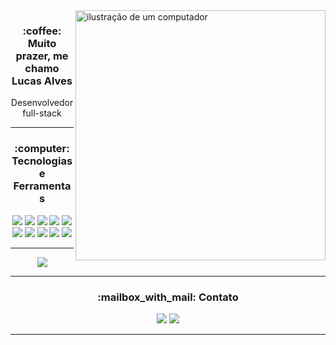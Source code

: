 <img src="https://i.imgur.com/iOXjN2i.png" alt="ilustração de um computador" min-width="400px" max-width="400px" width="400px" align="right">
<div align="center">
<h3>:coffee: Muito prazer, me chamo Lucas Alves</h3>
  <p>Desenvolvedor full-stack</p>
</div>  


---
<div align="center">
<h3>:computer: Tecnologias e Ferramentas</h3>

</div>
<div align="center">
  <img src="https://img.shields.io/badge/java-%23ED8B00.svg?style=for-the-badge&logo=openjdk&logoColor=white"/>
  <img src="https://img.shields.io/badge/python-3670A0?style=for-the-badge&logo=python&logoColor=ffdd54"/>
  <img src="https://img.shields.io/badge/Spring_Boot-6DB33F?style=for-the-badge&logo=spring-boot&logoColor=white"/>
  <img src="https://img.shields.io/badge/MySQL-00000F?style=for-the-badge&logo=mysql&logoColor=white"/>
  <img src="https://img.shields.io/badge/PostgreSQL-000?style=for-the-badge&logo=postgresql"/>
  <img src="https://img.shields.io/badge/html5-%23E34F26.svg?style=for-the-badge&logo=html5&logoColor=white"/>
  <img src="https://img.shields.io/badge/Node.js-339933?style=for-the-badge&logo=node.js&logoColor=white"/>
  <img src="https://img.shields.io/badge/css3-%231572B6.svg?style=for-the-badge&logo=css3&logoColor=white"/>
  <img src="https://img.shields.io/badge/JavaScript-F7DF1E.svg?style=for-the-badge&logo=JavaScript&logoColor=black"/>
  <img src="https://img.shields.io/badge/Linux-FCC624?style=for-the-badge&logo=linux&logoColor=black"/>
  
</div>

---
<div align="center">

  
![](https://github-readme-stats.vercel.app/api/top-langs/?username=tluccas&hide=html&layout=compact&theme=dracula)

---
</div>




<div align="center">
  <h3>:mailbox_with_mail: Contato</h3>
  <a href="https://www.linkedin.com/in/lucasalvesz/"><img src="https://img.shields.io/badge/LinkedIn-0077B5?style=for-the-badge&logo=linkedin&logoColor=white"></a>
  <a href= "mailto:lucas1901alves@gmail.com"><img src= "https://img.shields.io/badge/Gmail-333333?style=for-the-badge&logo=gmail&logoColor=red"></a>
</div>

---
